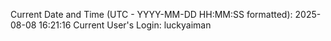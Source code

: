 Current Date and Time (UTC - YYYY-MM-DD HH:MM:SS formatted): 2025-08-08 16:21:16
Current User's Login: luckyaiman
